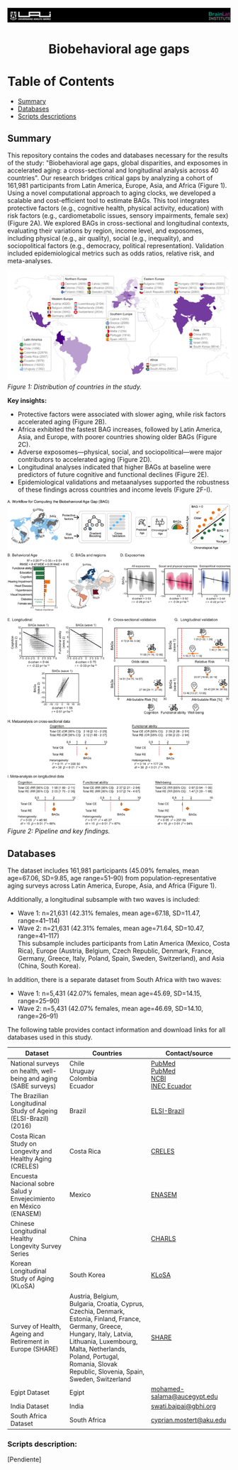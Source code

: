 ![](images/header.png)  

# <p align="center">Biobehavioral age gaps</p>

# Table of Contents
- [Summary](#Summary)
- [Databases](#Databases)
- [Scripts descriptions](#Scriptsdescription)


  

## Summary
<a name="Summary"></a>
This repository contains the codes and databases necessary for the results of the study: "Biobehavioral age gaps, global disparities, and exposomes in accelerated aging: a cross-sectional and longitudinal analysis across 40 countries". Our research bridges critical gaps by analyzing a cohort of 161,981 participants from Latin America, Europe, Asia, and Africa (Figure 1). Using a novel computational approach to aging clocks, we developed a scalable and cost-efficient tool to estimate BAGs. This tool integrates protective factors (e.g., cognitive health, physical activity, education) with risk factors (e.g., cardiometabolic issues, sensory impairments, female sex) (Figure 2A). We explored BAGs in cross-sectional and longitudinal contexts, evaluating their variations by region, income level, and exposomes, including physical (e.g., air quality), social (e.g., inequality), and sociopolitical factors (e.g., democracy, political representation). Validation included epidemiological metrics such as odds ratios, relative risk, and meta-analyses.

![Distribution of countries in the study](images/Countries.png)  
*Figure 1: Distribution of countries in the study.*

**Key insights:**
- Protective factors were associated with slower aging, while risk factors accelerated aging (Figure 2B).  
- Africa exhibited the fastest BAG increases, followed by Latin America, Asia, and Europe, with poorer countries showing older BAGs (Figure 2C).  
- Adverse exposomes—physical, social, and sociopolitical—were major contributors to accelerated aging (Figure 2D).  
- Longitudinal analyses indicated that higher BAGs at baseline were predictors of future cognitive and functional declines (Figure 2E).  
- Epidemiological validations and metaanalyses supported the robustness of these findings across countries and income levels (Figure 2F-I).

![GA](images/GA.png)  
*Figure 2: Pipeline and key findings.*

## Databases
<a name="Databases"></a>



The dataset includes 161,981 participants (45.09% females, mean age=67.06, SD=9.85, age range=51–90) from population-representative aging surveys across Latin America, Europe, Asia, and Africa (Figure 1). 

Additionally, a longitudinal subsample with two waves is included:  
- Wave 1: n=21,631 (42.31% females, mean age=67.18, SD=11.47, range=41–114)  
- Wave 2: n=21,631 (42.31% females, mean age=71.64, SD=10.47, range=41–117)  
This subsample includes participants from Latin America (Mexico, Costa Rica), Europe (Austria, Belgium, Czech Republic, Denmark, France, Germany, Greece, Italy, Poland, Spain, Sweden, Switzerland), and Asia (China, South Korea).  

In addition, there is a separate dataset from South Africa with two waves:  
- Wave 1: n=5,431 (42.07% females, mean age=45.69, SD=14.15, range=25–90)  
- Wave 2: n=5,431 (42.07% females, mean age=46.69, SD=14.10, range=26–91)  

The following table provides contact information and download links for all databases used in this study.



| Dataset | Countries | Contact/source |
|---------|-----------|----------------|
| National surveys on health, well-being and aging (SABE surveys) | Chile <br>Uruguay <br>Colombia <br>Ecuador  | [PubMed](https://pubmed.ncbi.nlm.nih.gov/16053641/)<br>[PubMed](https://pubmed.ncbi.nlm.nih.gov/16053641/)<br>[NCBI](https://www.ncbi.nlm.nih.gov/pmc/articles/PMC6774577)<br>[INEC Ecuador](https://www.ecuadorencifras.gob.ec/encuesta-de-salud-bienestar-del-adulto-mayor/) |
| The Brazilian Longitudinal Study of Ageing (ELSI-Brazil) (2016) | Brazil  | [ELSI-Brazil](https://elsi.cpqrr.fiocruz.br/) |
| Costa Rican Study on Longevity and Healthy Aging (CRELES) | Costa Rica  | [CRELES](http://www.creles.berkeley.edu/index.html) |
| Encuesta Nacional sobre Salud y Envejecimiento en México (ENASEM) | Mexico | [ENASEM](https://enasem.org/Home/index_esp.aspx) |
| Chinese Longitudinal Healthy Longevity Survey Series | China  | [CHARLS](https://charls.pku.edu.cn/en/) |
| Korean Longitudinal Study of Aging (KLoSA) | South Korea  | [KLoSA](https://survey.keis.or.kr/eng/klosa/klosa01.jsp) |
| Survey of Health, Ageing and Retirement in Europe (SHARE) | Austria, Belgium, Bulgaria, Croatia, Cyprus, Czechia, Denmark, Estonia, Finland, France, Germany, Greece, Hungary, Italy, Latvia, Lithuania, Luxembourg, Malta, Netherlands, Poland, Portugal, Romania, Slovak Republic, Slovenia, Spain, Sweden, Switzerland  | [SHARE](https://www.share-eric.eu/) |
| Egipt Dataset | Egipt | mohamed-salama@aucegypt.edu |
| India Dataset | India | swati.bajpai@gbhi.org |
| South Africa Dataset | South Africa | cyprian.mostert@aku.edu |


### Scripts description:
<a name="Scriptsdescription"></a>
[Pendiente]


